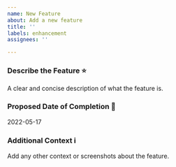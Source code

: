 ```yaml
---
name: New Feature
about: Add a new feature
title: ''
labels: enhancement
assignees: ''

---
```


### Describe the Feature ⭐
A clear and concise description of what the feature is.

### Proposed Date of Completion 📅
2022-05-17

### Additional Context ℹ
Add any other context or screenshots about the feature.
